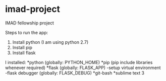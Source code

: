 # imad-project
IMAD fellowship project

Steps to run the app:
1. Install python (I am using python 2.7)
2. Install pip
3. Install flask

I installed:
	*python (globally: PYTHON_HOME)
	*pip (pip include libraries whenever required)
	*flask (globally: FLASK_APP)
		-setup virtual environment
		-flask debugger (globally: FLASK_DEBUG)
	*git-bash
	*sublime text 3

